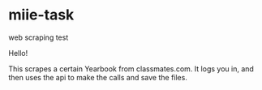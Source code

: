 # miie-task
web scraping test

Hello! 

This scrapes a certain Yearbook from classmates.com. It logs you in, and then uses the api to make the calls and save the files.
